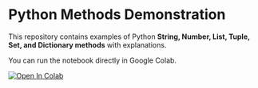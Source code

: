 # Python Methods Demonstration

This repository contains examples of Python **String, Number, List, Tuple, Set, and Dictionary methods** with explanations.

You can run the notebook directly in Google Colab.

[![Open In Colab](https://colab.research.google.com/assets/colab-badge.svg)](https://colab.research.google.com/drive/18-MzzbLrXIb44UctKbiazgWQ-gI6Usap?usp=sharing)
